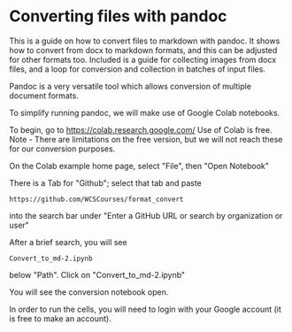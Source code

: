 # Converting files with pandoc
This is a guide on how to convert files to markdown with pandoc. It shows how to convert from docx to markdown formats, and this can be adjusted for other formats too. Included is a guide for collecting images from docx files, and a loop for conversion and collection in batches of input files.

Pandoc is a very versatile tool which allows conversion of multiple document formats. 

To simplify running pandoc, we will make use of Google Colab notebooks. 

To begin, go to https://colab.research.google.com/ 
Use of Colab is free. Note - There are limitations on the free version, but we will not reach these for our conversion purposes. 

On the Colab example home page, select "File", then "Open Notebook"

There is a Tab for "Github"; select that tab and paste 
```
https://github.com/WCSCourses/format_convert
```
into the search bar under "Enter a GitHub URL or search by organization or user" 

After a brief search, you will see
```
Convert_to_md-2.ipynb
```
below "Path". Click on "Convert_to_md-2.ipynb"

You will see the conversion notebook open.

In order to run the cells, you will need to login with your Google account (it is free to make an account).
